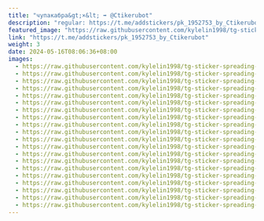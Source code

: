 ```yaml
---
title: "чупакабра&gt;×&lt; ➡️ @Ctikerubot"
description: "regular: https://t.me/addstickers/pk_1952753_by_Ctikerubot"
featured_image: "https://raw.githubusercontent.com/kylelin1998/tg-sticker-spreading-worldwide-images/main/img/9eaf6192-8ed4-44fe-b0be-af1583f9cb38.jpg"
link: "https://t.me/addstickers/pk_1952753_by_Ctikerubot"
weight: 3
date: 2024-05-16T08:06:36+08:00
images:
  - https://raw.githubusercontent.com/kylelin1998/tg-sticker-spreading-worldwide-images/main/img/9eaf6192-8ed4-44fe-b0be-af1583f9cb38.jpg
  - https://raw.githubusercontent.com/kylelin1998/tg-sticker-spreading-worldwide-images/main/img/a6e35d9f-03ce-457f-921d-d8fe7e77a31f.jpg
  - https://raw.githubusercontent.com/kylelin1998/tg-sticker-spreading-worldwide-images/main/img/60937f8c-b3e2-4692-914f-15b104d21118.jpg
  - https://raw.githubusercontent.com/kylelin1998/tg-sticker-spreading-worldwide-images/main/img/4f4334cf-4b77-410d-9bd9-376f914a7f75.jpg
  - https://raw.githubusercontent.com/kylelin1998/tg-sticker-spreading-worldwide-images/main/img/09fca426-f0e0-43f2-87fb-ae8995ff9d74.jpg
  - https://raw.githubusercontent.com/kylelin1998/tg-sticker-spreading-worldwide-images/main/img/adaaf7bd-cffa-47f4-b220-a122c48f76e6.jpg
  - https://raw.githubusercontent.com/kylelin1998/tg-sticker-spreading-worldwide-images/main/img/95be6072-2457-4a41-8661-2d8de2675feb.jpg
  - https://raw.githubusercontent.com/kylelin1998/tg-sticker-spreading-worldwide-images/main/img/debff3ed-511a-4033-8007-6ca9a656f50c.jpg
  - https://raw.githubusercontent.com/kylelin1998/tg-sticker-spreading-worldwide-images/main/img/a46ebd2a-389a-4e6e-85f5-a6f8187311d5.jpg
  - https://raw.githubusercontent.com/kylelin1998/tg-sticker-spreading-worldwide-images/main/img/365b12b6-4f2b-455b-8f29-8711b1bc5d89.jpg
  - https://raw.githubusercontent.com/kylelin1998/tg-sticker-spreading-worldwide-images/main/img/2a5bfea1-b4c8-47c3-8a44-136438a196a0.jpg
  - https://raw.githubusercontent.com/kylelin1998/tg-sticker-spreading-worldwide-images/main/img/836068af-754c-4d03-b2f1-fca2664cadee.jpg
  - https://raw.githubusercontent.com/kylelin1998/tg-sticker-spreading-worldwide-images/main/img/ba65030c-04c4-453f-a639-ed89f3510091.jpg
  - https://raw.githubusercontent.com/kylelin1998/tg-sticker-spreading-worldwide-images/main/img/87dbcf29-185f-48cd-9f0d-0acb301ec7e2.jpg
  - https://raw.githubusercontent.com/kylelin1998/tg-sticker-spreading-worldwide-images/main/img/5b6ce6c0-c729-4561-959e-354e47352d3c.jpg
  - https://raw.githubusercontent.com/kylelin1998/tg-sticker-spreading-worldwide-images/main/img/41e8304f-5254-441d-a5b1-e096d21f1843.jpg
  - https://raw.githubusercontent.com/kylelin1998/tg-sticker-spreading-worldwide-images/main/img/067d6318-fcd3-44f1-b593-9e4bcd9e0470.jpg
  - https://raw.githubusercontent.com/kylelin1998/tg-sticker-spreading-worldwide-images/main/img/cc2791c1-6156-4b01-9969-6fbd61686e39.jpg
  - https://raw.githubusercontent.com/kylelin1998/tg-sticker-spreading-worldwide-images/main/img/fe5d190c-ce13-4910-9a5e-df77339767dd.jpg
  - https://raw.githubusercontent.com/kylelin1998/tg-sticker-spreading-worldwide-images/main/img/e94522bb-6c68-4776-be40-825cd96ed374.jpg
---
```

